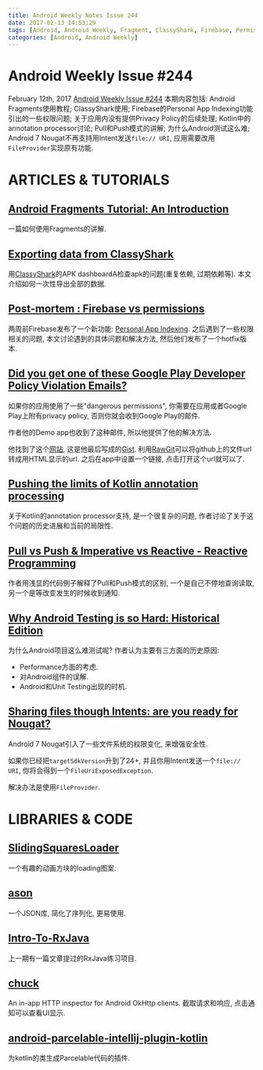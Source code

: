 ```yaml
---
title: Android Weekly Notes Issue 244
date: 2017-02-13 14:53:29
tags: [Android, Android Weekly, Fragment, ClassyShark, Firebase, Permission, Privacy Policy, Kotlin, Testing, FileProvider, Nougat, Android 7]
categories: [Android, Android Weekly]
---
```


# Android Weekly Issue #244
February 12th, 2017
[Android Weekly Issue #244](http://androidweekly.net/issues/issue-244)
本期内容包括: Android Fragments使用教程; ClassyShark使用; Firebase的Personal App Indexing功能引出的一些权限问题; 关于应用内没有提供Privacy Policy的后续处理; Kotlin中的annotation processor讨论; Pull和Push模式的讲解; 为什么Android测试这么难; Android 7 Nougat不再支持用Intent发送`file:// URI`, 应用需要改用`FileProvider`实现原有功能.
<!-- more -->

# ARTICLES & TUTORIALS
## [Android Fragments Tutorial: An Introduction](https://www.raywenderlich.com/149112/android-fragments-tutorial-introduction)
一篇如何使用Fragments的讲解.

## [Exporting data from ClassyShark](https://medium.com/@BorisFarber/exporting-data-from-classyshark-e3cf3fe3fab8#.e2r76detr)
用[ClassyShark](https://github.com/google/android-classyshark)的APK dashboardA检查apk的问题(重复依赖, 过期依赖等).
本文介绍如何一次性导出全部的数据.

## [Post-mortem : Firebase vs permissions](http://jeremie-martinez.com/2017/02/08/firebase-permissions/)
两周前Firebase发布了一个新功能: [Personal App Indexing](https://firebase.google.com/docs/app-indexing/android/personal-content). 之后遇到了一些权限相关的问题, 本文讨论遇到的具体问题和解决方法, 然后他们发布了一个hotfix版本.

## [Did you get one of these Google Play Developer Policy Violation Emails?](https://medium.com/@ali.muzaffar/did-you-get-one-of-these-google-play-developer-policy-violation-emails-6c529ceb082d#.glctt861o)
如果你的应用使用了一些"dangerous permissions", 你需要在应用或者Google Play上附有privacy policy, 否则你就会收到Google Play的邮件.

作者他的Demo app也收到了这种邮件, 所以他提供了他的解决方法.

他找到了这个[网站](https://privacypolicytemplate.net/), 这是他最后写成的[Gist](https://gist.github.com/alphamu/c42f6c3fce530ca5e804e672fed70d78). 利用[RawGit](https://rawgit.com/)可以将github上的文件url转成用HTML显示的url. 之后在app中设置一个链接, 点击打开这个url就可以了.

## [Pushing the limits of Kotlin annotation processing](https://medium.com/@workingkills/pushing-the-limits-of-kotlin-annotation-processing-8611027b6711#.7crkk5m68)
关于Kotlin的annotation processor支持, 是一个很复杂的问题, 作者讨论了关于这个问题的历史进展和当前的局限性.

## [Pull vs Push & Imperative vs Reactive - Reactive Programming](http://www.uwanttolearn.com/android/pull-vs-push-imperative-vs-reactive-reactive-programming-android-rxjava2-hell-part2/)
作者用浅显的代码例子解释了Pull和Push模式的区别, 一个是自己不停地查询读取, 另一个是等改变发生的时候收到通知. 

## [Why Android Testing is so Hard: Historical Edition](https://www.philosophicalhacker.com/post/why-android-testing-is-so-hard-historical-edition/)
为什么Android项目这么难测试呢? 作者认为主要有三方面的历史原因: 
- Performance方面的考虑. 
- 对Android组件的误解.
- Android和Unit Testing出现的时机.

## [Sharing files though Intents: are you ready for Nougat?](https://medium.com/@quiro91/sharing-files-though-intents-are-you-ready-for-nougat-70f7e9294a0b#.h3f06hxg7A)
Android 7 Nougat引入了一些文件系统的权限变化, 来增强安全性.

如果你已经把`targetSdkVersion`升到了24+, 并且你用Intent发送一个`file:// URI`, 你将会得到一个`FileUriExposedException`.

解决办法是使用`FileProvider`.

# LIBRARIES & CODE
## [SlidingSquaresLoader](https://github.com/biodunalfet/SlidingSquaresLoader)
一个有趣的动画方块的loading图案.

## [ason](https://github.com/afollestad/ason)
一个JSON库, 简化了序列化, 更易使用.

## [Intro-To-RxJava](https://github.com/PareshMayani/Intro-To-RxJava)
上一期有一篇文章提过的RxJava练习项目.

## [chuck](https://github.com/jgilfelt/chuck)
An in-app HTTP inspector for Android OkHttp clients.
截取请求和响应, 点击通知可以查看UI显示.

## [android-parcelable-intellij-plugin-kotlin](https://github.com/nekocode/android-parcelable-intellij-plugin-kotlin)
为kotlin的类生成Parcelable代码的插件.
